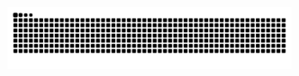 <img src="https://raw.githubusercontent.com/TheCodeDaniel/TheCodeDaniel/output/snake.svg" alt="Snake animation" />

###
